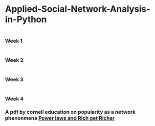 # Applied-Social-Network-Analysis-in-Python
<div>
  <h3><br>Week 1</br></h3>
</div>

<div>
  <h3><br>Week 2</br><h3>
</div>

<div>
  <h3><br>Week 3</br><h3>
</div>

<div>
  <h3><br>Week 4</br><h3>
  A pdf by cornell education on popularity as a network phenonmena
  <a href = "http://www.cs.cornell.edu/home/kleinber/networks-book/networks-book-ch18.pdf"> Power laws and Rich get Richer </a>
</div>
